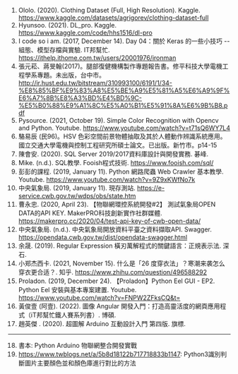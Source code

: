 1. Ololo. (2020). Clothing Dataset (Full, High Resolution). Kaggle. https://www.kaggle.com/datasets/agrigorev/clothing-dataset-full 
2. Hyunsoo. (2021). DL_pro. Kaggle. https://www.kaggle.com/code/hhs1516/dl-pro 
3. I code so i am. (2017, December 14). Day 04：關於 Keras 的一些小技巧 -- 組態、模型存檔與實驗. IT邦幫忙. https://ithelp.ithome.com.tw/users/20001976/ironman 
4.	張元菘、蔣旻翰(2017)。腿部復健機構製作專題報告書。修平科技大學電機工程學系專題。未出版，台中市。http://ir.hust.edu.tw/bitstream/310993100/6191/1/34-%E8%85%BF%E9%83%A8%E5%BE%A9%E5%81%A5%E6%A9%9F%E6%A7%8B%E8%A3%BD%E4%BD%9C-%E5%B0%88%E9%A1%8C%E5%A0%B1%E5%91%8A%E6%9B%B8.pdf
5. Pysource. (2021, October 19). Simple Color Recognition with Opencv and Python. Youtube. https://www.youtube.com/watch?v=t71sQ6WY7L4  
6. 	駱易辰 (民96)。HSV 色彩空間前景物體抽取及其於人體動作辨識系統應用。國立交通大學電機與控制工程研究所碩士論文。已出版。新竹市。p14-15
7. 陳會安. (2020). SQL Server 2019/2017資料庫設計與開發實務. 碁峰.
8. Mike. (n.d.). SQL教學. Fooish程式技術. https://www.fooish.com/sql/ 
9.	彭彭的課程. (2019, January 11). Python 網路爬蟲 Web Crawler 基本教學. Youtube. https://www.youtube.com/watch?v=9Z9xKWfNo7k 
10.	中央氣象局. (2019, January 11). 現存測站. https://e-service.cwb.gov.tw/wdps/obs/state.htm 
11.	曹永忠. (2020, April 23). 【物聯網環控系統開發#2】 測試氣象局OPEN DATA的API KEY. MakerPRO科技創新實作社群媒體. https://makerpro.cc/2020/04/test-api-key-of-cwb-open-data/ 
12.	中央氣象局. (n.d.). 中央氣象局開放資料平臺之資料擷取API. Swagger. https://opendata.cwb.gov.tw/dist/opendata-swagger.html 
13.	余晟. (2019). Regular Expression 橫刃萬解程式的關鍵語言：正規表示法. 深石.
14.	小郑杰西卡. (2021, November 15). 什么是「26 度穿衣法」？寒潮来袭怎么穿衣更合适？. 知乎. https://www.zhihu.com/question/496588292 
15.	Proladon. (2019, December 24). 【Proladon】Python Eel GUI - EP2. Python Eel 安裝與基本專案建置. Youtube. https://www.youtube.com/watch?v=FNPW2ZFksCQ&t= 
16.	黃俊壹 (阿壹). (2022). 圖像 Angular 開發入門：打造高靈活度的網頁應用程式（iT邦幫忙鐵人賽系列書）. 博碩. 
17.	趙英傑 . (2020). 超圖解 Arduino 互動設計入門 第四版. 旗標.

---

18. 書本: Python Arduino 物聯網整合開發實戰 
19. https://www.twblogs.net/a/5b8d18122b717718833b1147: Python3識別判斷圖片主要顏色並和顏色庫進行對比的方法
